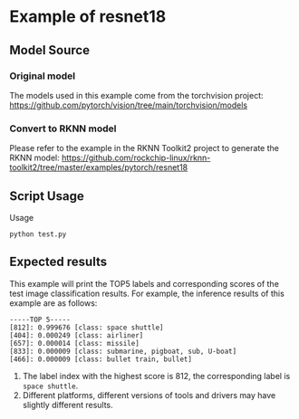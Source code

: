 # Example of resnet18

## Model Source

### Original model
The models used in this example come from the torchvision project:
https://github.com/pytorch/vision/tree/main/torchvision/models

### Convert to RKNN model
Please refer to the example in the RKNN Toolkit2 project to generate the RKNN model:
https://github.com/rockchip-linux/rknn-toolkit2/tree/master/examples/pytorch/resnet18

## Script Usage

Usage

```
python test.py
```

## Expected results

This example will print the TOP5 labels and corresponding scores of the test image classification results. For example, the inference results of this example are as follows:
```
-----TOP 5-----
[812]: 0.999676 [class: space shuttle]
[404]: 0.000249 [class: airliner]
[657]: 0.000014 [class: missile]
[833]: 0.000009 [class: submarine, pigboat, sub, U-boat]
[466]: 0.000009 [class: bullet train, bullet]
```

1. The label index with the highest score is 812, the corresponding label is `space shuttle`.
2. Different platforms, different versions of tools and drivers may have slightly different results.
